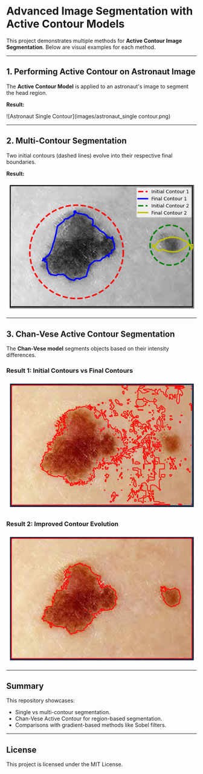 # Advanced Image Segmentation with Active Contour Models

This project demonstrates multiple methods for **Active Contour Image Segmentation**. Below are visual examples for each method.

---

## 1. Performing Active Contour on Astronaut Image

The **Active Contour Model** is applied to an astronaut's image to segment the head region.

**Result:**

![Astronaut Single Contour](images/astronaut_single contour.png)

---

## 2. Multi-Contour Segmentation

Two initial contours (dashed lines) evolve into their respective final boundaries.

**Result:**

![Multi-Contour Segmentation](images/multi_contour.png)

---

## 3. Chan-Vese Active Contour Segmentation

The **Chan-Vese model** segments objects based on their intensity differences.

### Result 1: Initial Contours vs Final Contours

![Chan-Vese Active Contour 1](images/Chan-Vese_Active_Contour_1.png)

### Result 2: Improved Contour Evolution

![Chan-Vese Active Contour 2](images/Chan-Vese_Active_Contour_2.png)

---

## Summary

This repository showcases:

- Single vs multi-contour segmentation.
- Chan-Vese Active Contour for region-based segmentation.
- Comparisons with gradient-based methods like Sobel filters.

---

## License

This project is licensed under the MIT License.
